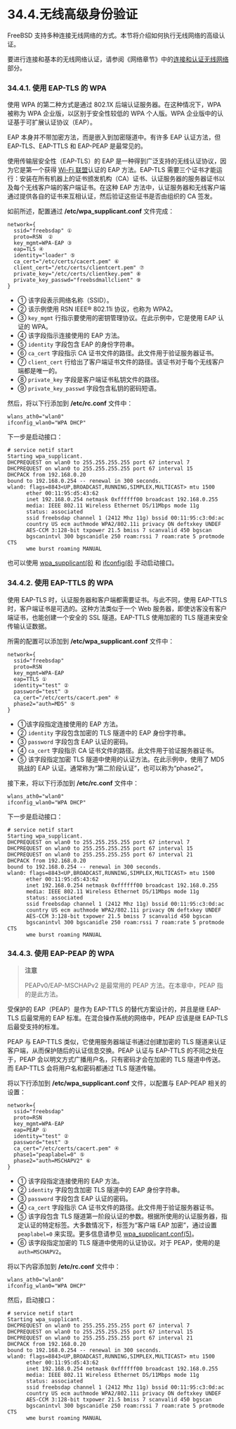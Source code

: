 # 34.4.无线高级身份验证

FreeBSD 支持多种连接无线网络的方式。本节将介绍如何执行无线网络的高级认证。

要进行连接和基本的无线网络认证，请参阅《网络章节》中的[连接和认证无线网络](https://docs.freebsd.org/en/books/handbook/network/#wireless-authentication)部分。

### 34.4.1. 使用 EAP-TLS 的 WPA

使用 WPA 的第二种方式是通过 802.1X 后端认证服务器。在这种情况下，WPA 被称为 WPA 企业版，以区别于安全性较低的 WPA 个人版。WPA 企业版中的认证基于可扩展认证协议（EAP）。

EAP 本身并不带加密方法，而是嵌入到加密隧道中。有许多 EAP 认证方法，但 EAP-TLS、EAP-TTLS 和 EAP-PEAP 是最常见的。

使用传输层安全性（EAP-TLS）的 EAP 是一种得到广泛支持的无线认证协议，因为它是第一个获得 [Wi-Fi 联盟](http://www.wi-fi.org/)认证的 EAP 方法。EAP-TLS 需要三个证书才能运行：安装在所有机器上的证书颁发机构（CA）证书、认证服务器的服务器证书以及每个无线客户端的客户端证书。在这种 EAP 方法中，认证服务器和无线客户端通过提供各自的证书来互相认证，然后验证这些证书是否由组织的 CA 签发。

如前所述，配置通过 **/etc/wpa\_supplicant.conf** 文件完成：

```
network={
  ssid="freebsdap" ①
  proto=RSN  ②
  key_mgmt=WPA-EAP ③
  eap=TLS ④
  identity="loader" ⑤
  ca_cert="/etc/certs/cacert.pem" ⑥
  client_cert="/etc/certs/clientcert.pem" ⑦
  private_key="/etc/certs/clientkey.pem" ⑧
  private_key_passwd="freebsdmallclient" ⑨
}
```

- ① 该字段表示网络名称（SSID）。                                 
- ② 该示例使用 RSN IEEE® 802.11i 协议，也称为 WPA2。             
- ③ `key_mgmt` 行指示要使用的密钥管理协议。在此示例中，它是使用 EAP 认证的 WPA。 
- ④ 该字段指示连接使用的 EAP 方法。                               
- ⑤ `identity` 字段包含 EAP 的身份字符串。                      
- ⑥ `ca_cert` 字段指示 CA 证书文件的路径。此文件用于验证服务器证书。          
- ⑦ `client_cert` 行给出了客户端证书文件的路径。该证书对于每个无线客户端都是唯一的。  
- ⑧ `private_key` 字段是客户端证书私钥文件的路径。                   
- ⑨ `private_key_passwd` 字段包含私钥的密码短语。                

然后，将以下行添加到 **/etc/rc.conf** 文件中：

```
wlans_ath0="wlan0"
ifconfig_wlan0="WPA DHCP"
```

下一步是启动接口：

```
# service netif start
Starting wpa_supplicant.
DHCPREQUEST on wlan0 to 255.255.255.255 port 67 interval 7
DHCPREQUEST on wlan0 to 255.255.255.255 port 67 interval 15
DHCPACK from 192.168.0.20
bound to 192.168.0.254 -- renewal in 300 seconds.
wlan0: flags=8843<UP,BROADCAST,RUNNING,SIMPLEX,MULTICAST> mtu 1500
      ether 00:11:95:d5:43:62
      inet 192.168.0.254 netmask 0xffffff00 broadcast 192.168.0.255
      media: IEEE 802.11 Wireless Ethernet DS/11Mbps mode 11g
      status: associated
      ssid freebsdap channel 1 (2412 Mhz 11g) bssid 00:11:95:c3:0d:ac
      country US ecm authmode WPA2/802.11i privacy ON deftxkey UNDEF
      AES-CCM 3:128-bit txpower 21.5 bmiss 7 scanvalid 450 bgscan
      bgscanintvl 300 bgscanidle 250 roam:rssi 7 roam:rate 5 protmode CTS
      wme burst roaming MANUAL
```

也可以使用 [wpa\_supplicant(8)](https://man.freebsd.org/cgi/man.cgi?query=wpa_supplicant&sektion=8&format=html) 和 [ifconfig(8)](https://man.freebsd.org/cgi/man.cgi?query=ifconfig&sektion=8&format=html) 手动启动接口。

### 34.4.2. 使用 EAP-TTLS 的 WPA

使用 EAP-TLS 时，认证服务器和客户端都需要证书。与此不同，使用 EAP-TTLS 时，客户端证书是可选的。这种方法类似于一个 Web 服务器，即使访客没有客户端证书，也能创建一个安全的 SSL 隧道。EAP-TTLS 使用加密的 TLS 隧道来安全传输认证数据。

所需的配置可以添加到 **/etc/wpa\_supplicant.conf** 文件中：

```
network={
  ssid="freebsdap"
  proto=RSN
  key_mgmt=WPA-EAP
  eap=TTLS ①
  identity="test" ②
  password="test" ③
  ca_cert="/etc/certs/cacert.pem" ④
  phase2="auth=MD5" ⑤
}
```

- ①该字段指定连接使用的 EAP 方法。                                                      
- ② `identity` 字段包含加密的 TLS 隧道中的 EAP 身份字符串。                                      
- ③ `password` 字段包含 EAP 认证的密码。                                                 
- ④ `ca_cert` 字段指示 CA 证书文件的路径。此文件用于验证服务器证书。                                     
- ⑤ 该字段指定加密 TLS 隧道中使用的认证方法。在此示例中，使用了 MD5 挑战的 EAP 认证。通常称为“第二阶段认证”，也可以称为“phase2”。 

接下来，将以下行添加到 **/etc/rc.conf** 文件中：

```
wlans_ath0="wlan0"
ifconfig_wlan0="WPA DHCP"
```

下一步是启动接口：

```
# service netif start
Starting wpa_supplicant.
DHCPREQUEST on wlan0 to 255.255.255.255 port 67 interval 7
DHCPREQUEST on wlan0 to 255.255.255.255 port 67 interval 15
DHCPREQUEST on wlan0 to 255.255.255.255 port 67 interval 21
DHCPACK from 192.168.0.20
bound to 192.168.0.254 -- renewal in 300 seconds.
wlan0: flags=8843<UP,BROADCAST,RUNNING,SIMPLEX,MULTICAST> mtu 1500
      ether 00:11:95:d5:43:62
      inet 192.168.0.254 netmask 0xffffff00 broadcast 192.168.0.255
      media: IEEE 802.11 Wireless Ethernet DS/11Mbps mode 11g
      status: associated
      ssid freebsdap channel 1 (2412 Mhz 11g) bssid 00:11:95:c3:0d:ac
      country US ecm authmode WPA2/802.11i privacy ON deftxkey UNDEF
      AES-CCM 3:128-bit txpower 21.5 bmiss 7 scanvalid 450 bgscan
      bgscanintvl 300 bgscanidle 250 roam:rssi 7 roam:rate 5 protmode CTS
      wme burst roaming MANUAL
```

### 34.4.3. 使用 EAP-PEAP 的 WPA

>**注意**
>
> PEAPv0/EAP-MSCHAPv2 是最常用的 PEAP 方法。在本章中，PEAP 指的是此方法。 

受保护的 EAP（PEAP）是作为 EAP-TTLS 的替代方案设计的，并且是继 EAP-TLS 后最常用的 EAP 标准。在混合操作系统的网络中，PEAP 应该是继 EAP-TLS 后最受支持的标准。

PEAP 与 EAP-TTLS 类似，它使用服务器端证书通过创建加密的 TLS 隧道来认证客户端，从而保护随后的认证信息交换。PEAP 认证与 EAP-TTLS 的不同之处在于，PEAP 会以明文方式广播用户名，只有密码才会在加密的 TLS 隧道中传送。而 EAP-TTLS 会将用户名和密码都通过 TLS 隧道传输。

将以下行添加到 **/etc/wpa\_supplicant.conf** 文件，以配置与 EAP-PEAP 相关的设置：

```
network={
  ssid="freebsdap"
  proto=RSN
  key_mgmt=WPA-EAP
  eap=PEAP ①
  identity="test" ②
  password="test" ③
  ca_cert="/etc/certs/cacert.pem" ④
  phase1="peaplabel=0" ⑤
  phase2="auth=MSCHAPV2" ⑥
}
```

- ① 该字段指定连接使用的 EAP 方法。                                                                                                                                                                                           
- ② `identity` 字段包含加密 TLS 隧道中的 EAP 身份字符串。
- ③ `password` 字段包含 EAP 认证的密码。
- ④ `ca_cert` 字段指示 CA 证书文件的路径。此文件用于验证服务器证书。   
- ⑤ 该字段包含 TLS 隧道第一阶段认证的参数。根据所使用的认证服务器，指定认证的特定标签。大多数情况下，标签为“客户端 EAP 加密”，通过设置 `peaplabel=0` 来实现。更多信息请参见 [wpa\_supplicant.conf(5)](https://man.freebsd.org/cgi/man.cgi?query=wpa_supplicant.conf&sektion=5&format=html)。
- ⑥ 该字段指定加密的 TLS 隧道中使用的认证协议。对于 PEAP，使用的是 `auth=MSCHAPV2`。     

将以下内容添加到 **/etc/rc.conf** 文件中：

```
wlans_ath0="wlan0"
ifconfig_wlan0="WPA DHCP"
```

然后，启动接口：

```
# service netif start
Starting wpa_supplicant.
DHCPREQUEST on wlan0 to 255.255.255.255 port 67 interval 7
DHCPREQUEST on wlan0 to 255.255.255.255 port 67 interval 15
DHCPREQUEST on wlan0 to 255.255.255.255 port 67 interval 21
DHCPACK from 192.168.0.20
bound to 192.168.0.254 -- renewal in 300 seconds.
wlan0: flags=8843<UP,BROADCAST,RUNNING,SIMPLEX,MULTICAST> mtu 1500
      ether 00:11:95:d5:43:62
      inet 192.168.0.254 netmask 0xffffff00 broadcast 192.168.0.255
      media: IEEE 802.11 Wireless Ethernet DS/11Mbps mode 11g
      status: associated
      ssid freebsdap channel 1 (2412 Mhz 11g) bssid 00:11:95:c3:0d:ac
      country US ecm authmode WPA2/802.11i privacy ON deftxkey UNDEF
      AES-CCM 3:128-bit txpower 21.5 bmiss 7 scanvalid 450 bgscan
      bgscanintvl 300 bgscanidle 250 roam:rssi 7 roam:rate 5 protmode CTS
      wme burst roaming MANUAL
```
